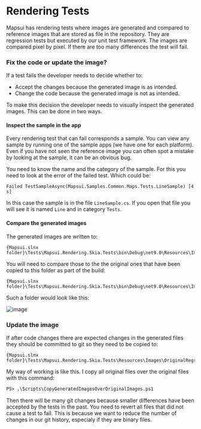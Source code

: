 # Rendering Tests

Mapsui has rendering tests where images are generated and compared to reference images that are stored as file in the repository. They are regression tests but executed by our unit test framework. The images are compared pixel by pixel. If there are too many differences the test will fail. 

### Fix the code or update the image?
If a test fails the developer needs to decide whether to:

- Accept the changes because the generated image is as intended.
- Change the code because the generated image is not as intended.

To make this decision the developer needs to visually inspect the generated images. This can be done in two ways.

#### Inspect the sample in the app
Every rendering test that can fail corresponds a sample. You can view any sample by running one of the sample apps (we have one for each platform). Even if you have not seen the reference image you can often spot a mistake by looking at the sample, it can be an obvious bug.  

You need to know the name and the category of the sample. For this you need to look at the error of the failed test. Which could be:

```
Failed TestSampleAsync(Mapsui.Samples.Common.Maps.Tests.LineSample) [4 s]
```
In this case the sample is in the file `LineSample.cs`. If you open that file you will see it is named `Line` and in category `Tests`.

#### Compare the generated images

The generated images are written to:

    {Mapsui.slnx folder}\Tests\Mapsui.Rendering.Skia.Tests\bin\Debug\net9.0\Resources\Images\GeneratedRegression

You will need to compare those to the the original ones that have been copied to this folder as part of the build:

    {Mapsui.slnx folder}\Tests\Mapsui.Rendering.Skia.Tests\bin\Debug\net9.0\Resources\Images\OriginalRegression

Such a folder would look like this:

![image](https://user-images.githubusercontent.com/963462/139462183-cf8126ba-8dc5-4c17-b107-11752196dd19.png)



### Update the image
If after code changes there are expected changes in the generated files they should be committed to git so they need to be copied to:

    {Mapsui.slnx folder}\Tests\Mapsui.Rendering.Skia.Tests\Resources\Images\OriginalRegression
    
My way of working is like this. I copy all original files over the original files with this command:
```ps
PS> .\Scripts\CopyGeneratedImagesOverOriginalImages.ps1
```
Then there will be many git changes because smaller differences have been accepted by the tests in the past. You need to revert all files that did not cause a test to fail. This is because we want to reduce the number of changes in our git history, especialy if they are binary files.
